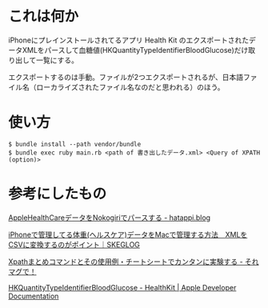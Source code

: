 # これは何か

iPhoneにプレインストールされてるアプリ Health Kit のエクスポートされたデータXMLをパースして血糖値(HKQuantityTypeIdentifierBloodGlucose)だけ取り出して一覧にする。

エクスポートするのは手動。ファイルが2つエクスポートされるが、日本語ファイル名（ローカライズされたファイル名なのだと思われる）のほう。

# 使い方

``` shell
$ bundle install --path vendor/bundle
$ bundle exec ruby main.rb <path of 書き出したデータ.xml> <Query of XPATH (option)>
```

# 参考にしたもの

[AppleHealthCareデータをNokogiriでパースする - hatappi.blog](https://blog.hatappi.me/entry/2017/04/26/213000)

[iPhoneで管理してる体重(ヘルスケア)データをMacで管理する方法　XMLをCSVに変換するのがポイント｜SKEGLOG](https://blog.skeg.jp/archives/2017/03/iphone-weight-data.html)

[Xpathまとめコマンドとその使用例・チートシートでカンタンに実験する - それマグで！](http://takuya-1st.hatenablog.jp/entry/2015/07/30/004448)

[HKQuantityTypeIdentifierBloodGlucose - HealthKit | Apple Developer Documentation](https://developer.apple.com/documentation/healthkit/hkquantitytypeidentifierbloodglucose?language=objc)
